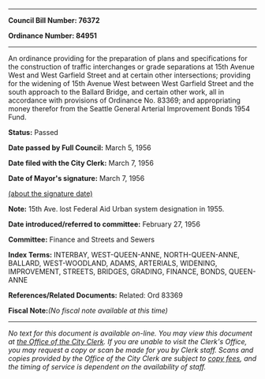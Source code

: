 

********

**Council Bill Number: 76372**
   
**Ordinance Number: 84951**
********

 An ordinance providing for the preparation of plans and specifications for the construction of traffic interchanges or grade separations at 15th Avenue West and West Garfield Street and at certain other intersections; providing for the widening of 15th Avenue West between West Garfield Street and the south approach to the Ballard Bridge, and certain other work, all in accordance with provisions of Ordinance No. 83369; and appropriating money therefor from the Seattle General Arterial Improvement Bonds 1954 Fund.

**Status:** Passed
   
**Date passed by Full Council:** March 5, 1956
   
**Date filed with the City Clerk:** March 7, 1956
   
**Date of Mayor's signature:** March 7, 1956
   
[(about the signature date)](/~public/approvaldate.htm)
   
   
**Note:** 15th Ave. lost Federal Aid Urban system designation in 1955.

   
**Date introduced/referred to committee:** February 27, 1956
   
**Committee:** Finance and Streets and Sewers
   
   
**Index Terms:** INTERBAY, WEST-QUEEN-ANNE, NORTH-QUEEN-ANNE, BALLARD, WEST-WOODLAND, ADAMS, ARTERIALS, WIDENING, IMPROVEMENT, STREETS, BRIDGES, GRADING, FINANCE, BONDS, QUEEN-ANNE

**References/Related Documents:** Related: Ord 83369

**Fiscal Note:**_(No fiscal note available at this time)_
********

_No text for this document is available on-line. You may view this document at [the Office of the City Clerk](http://www.seattle.gov/leg/clerk/contactUs.htm). If you are unable to visit the Clerk's Office, you may request a copy or scan be made for you by Clerk staff. Scans and copies provided by the Office of the City Clerk are subject to [copy fees](http://clerk.seattle.gov/~public/clerkfees.htm), and the timing of service is dependent on the availability of staff._

